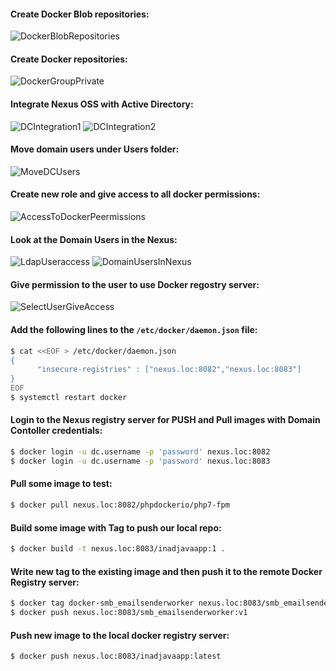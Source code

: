 #### Create Docker Blob repositories:
![DockerBlobRepositories](../images/dockerBlobStories.PNG)

#### Create Docker repositories:
![DockerGroupPrivate](../images/dockergroupprivate.PNG)

#### Integrate Nexus OSS with Active Directory:
![DCIntegration1](../images/DCIntegration1.PNG)
![DCIntegration2](../images/DCIntegration2.PNG)

#### Move domain users under Users folder:
![MoveDCUsers](../images/DCUsers.PNG)

#### Create new role and give access to all docker permissions:
![AccessToDockerPeermissions](../images/NewNexusRoleForDocker.PNG)

#### Look at the Domain Users in the Nexus:
![LdapUseraccess](../images/LdapUserAccess1.PNG)
![DomainUsersInNexus](../images/DCUsersInNexus.PNG)

#### Give permission to the user to use Docker regostry server:
![SelectUserGiveAccess](../images/SelectUserAndGiveAccessWithRole.PNG)


#### Add the following lines to the `/etc/docker/daemon.json` file:
```bash
$ cat <<EOF > /etc/docker/daemon.json
{
      "insecure-registries" : ["nexus.loc:8082","nexus.loc:8083"]
}
EOF
$ systemctl restart docker
```

#### Login to the Nexus registry server for PUSH and Pull images with Domain Contoller credentials:
```bash
$ docker login -u dc.username -p 'password' nexus.loc:8082
$ docker login -u dc.username -p 'password' nexus.loc:8083
```

#### Pull some image to test:
```bash
$ docker pull nexus.loc:8082/phpdockerio/php7-fpm
```

#### Build some image with Tag to push our local repo:
```bash
$ docker build -t nexus.loc:8083/inadjavaapp:1 .
```

#### Write new tag to the existing image and then push it to the remote Docker Registry server:
```bash
$ docker tag docker-smb_emailsenderworker nexus.loc:8083/smb_emailsenderworker:v1 
$ docker push nexus.loc:8083/smb_emailsenderworker:v1
```

#### Push new image to the local docker registry server:
```bash
$ docker push nexus.loc:8083/inadjavaapp:latest
```
